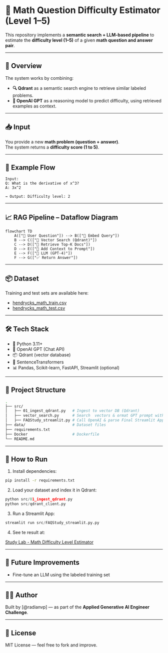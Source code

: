 # 🧠 Math Question Difficulty Estimator (Level 1–5)

This repository implements a **semantic search + LLM-based pipeline** to estimate the **difficulty level (1–5)** of a given **math question and answer pair**.

---

## 🧩 Overview

The system works by combining:

- **🔍 Qdrant** as a semantic search engine to retrieve similar labeled problems.
- **🧠 OpenAI GPT** as a reasoning model to predict difficulty, using retrieved examples as context.

---

## 📥 Input

You provide a new **math problem (question + answer)**.  
The system returns a **difficulty score (1 to 5)**.

---

## 🧪 Example Flow

```text
Input:
Q: What is the derivative of x^3?
A: 3x^2

→ Output: Difficulty level: 2
```

---

## 📈 RAG Pipeline – Dataflow Diagram

```mermaid
flowchart TD
    A(["📨 User Question"]) --> B(["🔎 Embed Query"])
    B --> C(["📁 Vector Search (Qdrant)"])
    C --> D(["📄 Retrieve Top-K Docs"])
    D --> E(["🧠 Add Context to Prompt"])
    E --> F(["🤖 LLM (GPT-4)"])
    F --> G(["✅ Return Answer"])
```
---

## 📦 Dataset

Training and test sets are available here:

- [hendrycks_math_train.csv](https://storage.googleapis.com/remilon-public-forever/hendrycks_math_train.csv)
- [hendrycks_math_test.csv](https://storage.googleapis.com/remilon-public-forever/hendrycks_math_test.csv)

---

## 🛠 Tech Stack

- 🐍 Python 3.11+
- 🧠 OpenAI GPT (Chat API)
- 📦 Qdrant (vector database)
- 🧰 SentenceTransformers
- 📊 Pandas, Scikit-learn, FastAPI, Streamlit (optional)

---

## 📁 Project Structure

```bash
.
├── src/
│   ├── 01_ingest_qdrant.py   # Ingest to vector DB (Qdrant)
│   ├── vector_search.py      # Search  vectors & ormat GPT prompt with context
│   ├── FAQStudy_streamlit.py # Call OpenAI & parse Final Streamlit App
├── data/                     # Dataset files
├── requirements.txt
├── Docker                    # Dockerfile
└── README.md
```

---

## 🚀 How to Run

1. Install dependencies:

```bash
pip install -r requirements.txt
```

2. Load your dataset and index it in Qdrant:

```python
python src/01_ingest_qdrant.py
python src/qdrant_client.py
```

3. Run a Streamlit App:

```python
streamlit run src/FAQStudy_streamlit.py.py
```

4. See te result at:

[Study Lab - Math Difficulty Level Estimator](https://advp-ai-services-study-lab-math-difficulty-level-estimator.tqe5vc.easypanel.host)

---

## 🔮 Future Improvements

- Fine-tune an LLM using the labeled training set

---

## 👨‍💻 Author

Built by [@radianvp] — as part of the **Applied Generative AI Engineer Challenge**.

---

## 📝 License

MIT License — feel free to fork and improve.